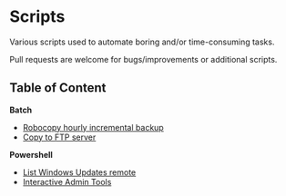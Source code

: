 # Scripts

Various scripts used to automate boring and/or time-consuming tasks. 

Pull requests are welcome for bugs/improvements or additional scripts.

## Table of Content

**Batch**

- [Robocopy hourly incremental backup](batch/HourlyRobocopyBackup/Hourly_Robocopy_Backup.bat)
- [Copy to FTP server](batch/CopyToFTP/CopyToFTP.bat)


**Powershell**

- [List Windows Updates remote](powershell/ListUpdates/ListUpdates.ps1)
- [Interactive Admin Tools](powershell/InteractiveAdminTools/InteractiveAdminTools.ps1)





